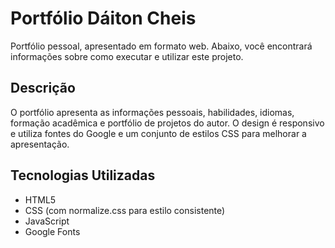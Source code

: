 # Portfólio Dáiton Cheis

Portfólio pessoal, apresentado em formato web. Abaixo, você encontrará informações sobre como executar e utilizar este projeto.

## Descrição

O portfólio apresenta as informações pessoais, habilidades, idiomas, formação acadêmica e portfólio de projetos do autor. O design é responsivo e utiliza fontes do Google e um conjunto de estilos CSS para melhorar a apresentação.

## Tecnologias Utilizadas

- HTML5
- CSS (com normalize.css para estilo consistente)
- JavaScript
- Google Fonts

